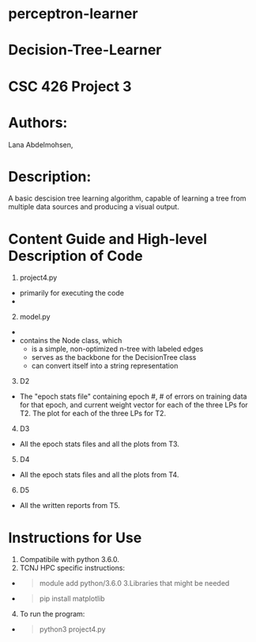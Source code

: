 # perceptron-learner
# Decision-Tree-Learner
# CSC 426 Project 3
# Authors: 
Lana Abdelmohsen,
# Description: 
A basic descision tree learning algorithm, capable of learning a tree from multiple data sources and producing a visual output.
# Content Guide and High-level Description of Code
1. project4.py 
- primarily for executing the code
- 
2. model.py 
- 
- contains the Node class, which
   - is a simple, non-optimized n-tree with labeled edges
   - serves as the backbone for the DecisionTree class
   - can convert itself into a string representation
3. D2
- The "epoch stats file" containing epoch #, # of errors on training data for that epoch, and current weight vector for each of the three LPs for T2. The plot for each of the three LPs for T2.
4. D3
- All the epoch stats files and all the plots from T3.
5. D4
- All the epoch stats files and all the plots from T4.
6. D5
- All the written reports from T5.
# Instructions for Use
1. Compatibile with python 3.6.0. 
2. TCNJ HPC specific instructions:
- > module add python/3.6.0
3.Libraries that might be needed
- > pip install matplotlib
4.  To run the program:
- > python3 project4.py 
